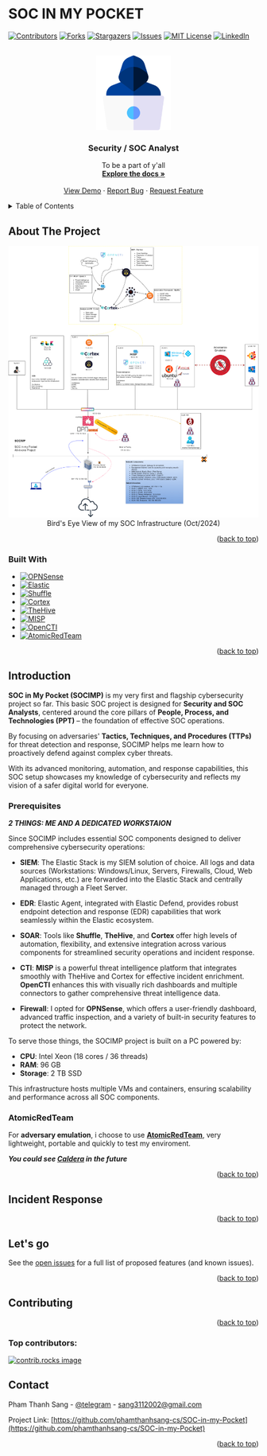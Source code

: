 # SOC IN MY POCKET

<a id="readme-top"></a>

[![Contributors][contributors-shield]][contributors-url]
[![Forks][forks-shield]][forks-url]
[![Stargazers][stars-shield]][stars-url]
[![Issues][issues-shield]][issues-url]
[![MIT License][license-shield]][license-url]
[![LinkedIn][linkedin-shield]][linkedin-url]



<!-- PROJECT LOGO -->
<br />
<div align="center">
  <a href="https://github.com/phamthanhsang-cs/S0C-in-my-Pocket">
    <img src="images/blueteam.png" alt="Logo" width="150" height="150">
  </a>

<h3 align="center">Security / SOC Analyst</h3>

  <p align="center">
   To be a part of y'all
    <br />
    <a href="https://github.com/phamthanhsang-cs/S0C-in-my-Pocket"><strong>Explore the docs »</strong></a>
    <br />
    <br />
    <a href="https://github.com/phamthanhsang-cs/S0C-in-my-Pocket">View Demo</a>
    ·
    <a href="https://github.com/phamthanhsang-cs/S0C-in-my-Pocket/issues/new?labels=bug&template=bug-report---.md">Report Bug</a>
    ·
    <a href="https://github.com/phamthanhsang-cs/S0C-in-my-Pocket/issues/new?labels=enhancement&template=feature-request---.md">Request Feature</a>
  </p>
</div>



<!-- TABLE OF CONTENTS -->
<details>
  <summary>Table of Contents</summary>
  <ol>
    <li>
      <a href="#about-the-project">About The Project</a>
      <ul>
        <li><a href="#built-with">Built With</a></li>
      </ul>
    </li>
    <li>
      <a href="#introduction">Introduction</a>
      <ul>
        <li><a href="#prerequisites">Prerequisites</a></li>
        <li><a href="#atomicredteam">AtomicRedTeam</a></li>
      </ul>
    </li>
    <li><a href="#incident-response">Incident Response</a></li>
    <li><a href="#roadmap">Roadmap</a></li>
    <li><a href="#contributing">Contributing</a></li>
    <li><a href="#contact">Contact</a></li>
  </ol>
</details>



<!-- ABOUT THE PROJECT -->
## About The Project

<div align="center"> 
  <img src="https://github.com/phamthanhsang-cs/SOC-in-my-Pocket/blob/main/images/birdseyeview.png" alt="screenshot" />
</div>

<div align="center"> 
  Bird's Eye View of my SOC Infrastructure (Oct/2024)
</div>

<p align="right">(<a href="#readme-top">back to top</a>)</p>



### Built With

* [![OPNSense][OPNSense]][OPNSense-url]
* [![Elastic][Elastic]][Elastic-url]
* [![Shuffle][Shuffle]][Shuffle-url]
* [![Cortex][Cortex]][Cortex-url]
* [![TheHive][TheHive]][TheHive-url]
* [![MISP][MISP]][MISP-url]
* [![OpenCTI][OpenCTI]][OpenCTI-url]
* [![AtomicRedTeam][AtomicRedTeam]][AtomicRedTeam-url]

<p align="right">(<a href="#readme-top">back to top</a>)</p>



<!-- GETTING STARTED -->
## Introduction

**SOC in My Pocket (SOCIMP)** is my very first and flagship cybersecurity project so far. This basic SOC project is designed for **Security and SOC Analysts**, centered around the core pillars of **People, Process, and Technologies (PPT)** – the foundation of effective SOC operations.

By focusing on adversaries' **Tactics, Techniques, and Procedures (TTPs)** for threat detection and response, SOCIMP helps me learn how to proactively defend against complex cyber threats. 

With its advanced monitoring, automation, and response capabilities, this SOC setup showcases my knowledge of cybersecurity and reflects my vision of a safer digital world for everyone.


### Prerequisites
***2 THINGS: ME AND A DEDICATED WORKSTAION***

Since SOCIMP includes essential SOC components designed to deliver comprehensive cybersecurity operations:

- **SIEM**: The Elastic Stack is my SIEM solution of choice. All logs and data sources (Workstations: Windows/Linux, Servers, Firewalls, Cloud, Web Applications, etc.) are forwarded into the Elastic Stack and centrally managed through a Fleet Server.
  
- **EDR**: Elastic Agent, integrated with Elastic Defend, provides robust endpoint detection and response (EDR) capabilities that work seamlessly within the Elastic ecosystem.

- **SOAR**: Tools like **Shuffle**, **TheHive**, and **Cortex** offer high levels of automation, flexibility, and extensive integration across various components for streamlined security operations and incident response.

- **CTI**: **MISP** is a powerful threat intelligence platform that integrates smoothly with TheHive and Cortex for effective incident enrichment. **OpenCTI** enhances this with visually rich dashboards and multiple connectors to gather comprehensive threat intelligence data.

- **Firewall**: I opted for **OPNSense**, which offers a user-friendly dashboard, advanced traffic inspection, and a variety of built-in security features to protect the network.


To serve those things, the SOCIMP project is built on a PC powered by:
- **CPU**: Intel Xeon (18 cores / 36 threads)
- **RAM**: 96 GB
- **Storage**: 2 TB SSD

This infrastructure hosts multiple VMs and containers, ensuring scalability and performance across all SOC components.

### AtomicRedTeam
For **adversary emulation**, i choose to use [**AtomicRedTeam**](https://github.com/redcanaryco/atomic-red-team), very lightweight, portable and quickly to test my enviroment.

***You could see [Caldera](https://github.com/mitre/caldera) in the future***



<p align="right">(<a href="#readme-top">back to top</a>)</p>




## Incident Response


<p align="right">(<a href="#readme-top">back to top</a>)</p>




## Let's go


See the [open issues](https://github.com/phamthanhsang-cs/S0C-in-my-Pocket/issues) for a full list of proposed features (and known issues).

<p align="right">(<a href="#readme-top">back to top</a>)</p>



<!-- CONTRIBUTING -->
## Contributing
<p align="right">(<a href="#readme-top">back to top</a>)</p>

### Top contributors:

<a href="https://github.com/phamthanhsang-cs/SOC-in-my-Pocket/graphs/contributors">
  <img src="https://contrib.rocks/image?repo=phamthanhsang-cs/SOC-in-my-Pocket" alt="contrib.rocks image" />
</a>


<!-- CONTACT -->
## Contact

Pham Thanh Sang - [@telegram](https://t.me/sangpham0311) - sang3112002@gmail.com

Project Link: [https://github.com/phamthanhsang-cs/SOC-in-my-Pocket](https://github.com/phamthanhsang-cs/SOC-in-my-Pocket)

<p align="right">(<a href="#readme-top">back to top</a>)</p>





<!-- MARKDOWN LINKS & IMAGES -->
<!-- https://www.markdownguide.org/basic-syntax/#reference-style-links -->
[contributors-shield]: https://img.shields.io/github/contributors/phamthanhsang-cs/SOC-in-my-Pocket.svg?style=for-the-badge
[contributors-url]: https://github.com/phamthanhsang-cs/SOC-in-my-Pocket/graphs/contributors
[forks-shield]: https://img.shields.io/github/forks/phamthanhsang-cs/SOC-in-my-Pocket.svg?style=for-the-badge
[forks-url]: https://github.com/phamthanhsang-cs/SOC-in-my-Pocket/network/members
[stars-shield]: https://img.shields.io/github/stars/phamthanhsang-cs/SOC-in-my-Pocket.svg?style=for-the-badge
[stars-url]: https://github.com/phamthanhsang-cs/SOC-in-my-Pocket/stargazers
[issues-shield]: https://img.shields.io/github/issues/phamthanhsang-cs/SOC-in-my-Pocket.svg?style=for-the-badge
[issues-url]: https://github.com/phamthanhsang-cs/SOC-in-my-Pocket/issues
[license-shield]: https://img.shields.io/github/license/phamthanhsang-cs/SOC-in-my-Pocket.svg?style=for-the-badge
[license-url]: https://github.com/phamthanhsang-cs/SOC-in-my-Pocket/blob/master/LICENSE.txt
[linkedin-shield]: https://img.shields.io/badge/-LinkedIn-black.svg?style=for-the-badge&logo=linkedin&colorB=555
[linkedin-url]: https://www.linkedin.com/in/phamthanhsang0311/
[OPNSense]: https://img.shields.io/badge/OPNSense-%23FF5200.svg?style=for-the-badge&logo=opnsense&logoColor=white
[OPNSense-url]: https://opnsense.org/
[Elastic]: https://img.shields.io/badge/Elastic-%23005571.svg?style=for-the-badge&logo=elastic&logoColor=white
[Elastic-url]: https://www.elastic.co/
[Shuffle]: https://img.shields.io/badge/Shuffle-%23FF6F00.svg?style=for-the-badge&logo=hackthebox&logoColor=white
[Shuffle-url]: https://shuffler.io/
[Cortex]: https://img.shields.io/badge/Cortex-%2380F5D2.svg?style=for-the-badge&logo=serverless&logoColor=white
[Cortex-url]: https://strangebee.com/cortex/
[TheHive]: https://img.shields.io/badge/TheHive-%23FFCD00.svg?style=for-the-badge&logo=hive&logoColor=white
[TheHive-url]: https://strangebee.com/thehive/
[MISP]: https://img.shields.io/badge/MISP-%23248BFB.svg?style=for-the-badge&logo=wechat&logoColor=white
[MISP-url]: https://www.misp-project.org/
[OpenCTI]: https://img.shields.io/badge/OpenCTI-%23003399.svg?style=for-the-badge&logo=nextdns&logoColor=white
[OpenCTI-url]: https://filigran.io/solutions/open-cti/
[AtomicRedTeam]: https://img.shields.io/badge/AtomicRedTeam-%23FF0000.svg?style=for-the-badge&logo=wagtail&logoColor=white
[AtomicRedTeam-url]: https://atomicredteam.io/
